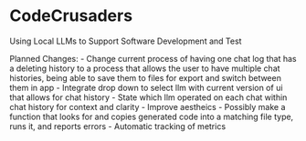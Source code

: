 # CodeCrusaders
Using Local LLMs to Support Software Development and Test

Planned Changes:
    - Change current process of having one chat log that has a deleting history
    to a process that allows the user to have multiple chat histories, being 
    able to save them to files for export and switch between them in app
    - Integrate drop down to select llm with current version of ui that allows
    for chat history
        - State which llm operated on each chat within chat history for context
        and clarity
    - Improve aestheics
    - Possibly make a function that looks for and copies generated code into a
    matching file type, runs it, and reports errors
    - Automatic tracking of metrics